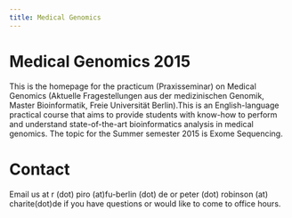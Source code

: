```yaml
---
title: Medical Genomics
---
```


Medical Genomics 2015
======================
This is the homepage for the practicum (Praxisseminar) on Medical Genomics (Aktuelle Fragestellungen aus der medizinischen Genomik, Master Bioinformatik, Freie Universität Berlin).This is an English-language practical course that aims to provide students with know-how to perform and understand state-of-the-art bioinformatics analysis in medical genomics. The topic for the Summer semester 2015 is Exome Sequencing.

Contact
======================
Email us at r (dot) piro (at)fu-berlin (dot) de or peter (dot) robinson (at) charite(dot)de if you have questions or would like to come to office hours.
